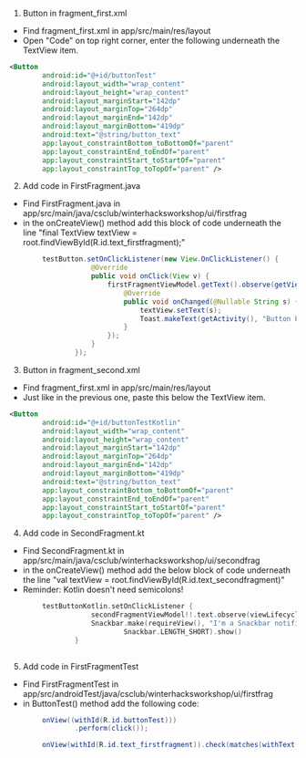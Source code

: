 1. Button in fragment_first.xml
- Find fragment_first.xml in app/src/main/res/layout
- Open "Code" on top right corner, enter the following underneath the TextView item.
```xml
<Button
        android:id="@+id/buttonTest"
        android:layout_width="wrap_content"
        android:layout_height="wrap_content"
        android:layout_marginStart="142dp"
        android:layout_marginTop="264dp"
        android:layout_marginEnd="142dp"
        android:layout_marginBottom="419dp"
        android:text="@string/button_text"
        app:layout_constraintBottom_toBottomOf="parent"
        app:layout_constraintEnd_toEndOf="parent"
        app:layout_constraintStart_toStartOf="parent"
        app:layout_constraintTop_toTopOf="parent" />
```

2. Add code in FirstFragment.java
- Find FirstFragment.java in  app/src/main/java/csclub/winterhacksworkshop/ui/firstfrag
- in the onCreateView() method add this block of code underneath the line "final TextView textView = root.findViewById(R.id.text_firstfragment);"
```java
        testButton.setOnClickListener(new View.OnClickListener() {
                    @Override
                    public void onClick(View v) {
                        firstFragmentViewModel.getText().observe(getViewLifecycleOwner(), new Observer<String>() {
                            @Override
                            public void onChanged(@Nullable String s) {
                                textView.setText(s);
                                Toast.makeText(getActivity(), "Button Pressed", Toast.LENGTH_SHORT).show();
                            }
                        });
                    }
                });
```

3. Button in fragment_second.xml
- Find fragment_first.xml in app/src/main/res/layout
- Just like in the previous one, paste this below the TextView item.
```xml
<Button
        android:id="@+id/buttonTestKotlin"
        android:layout_width="wrap_content"
        android:layout_height="wrap_content"
        android:layout_marginStart="142dp"
        android:layout_marginTop="264dp"
        android:layout_marginEnd="142dp"
        android:layout_marginBottom="419dp"
        android:text="@string/button_text"
        app:layout_constraintBottom_toBottomOf="parent"
        app:layout_constraintEnd_toEndOf="parent"
        app:layout_constraintStart_toStartOf="parent"
        app:layout_constraintTop_toTopOf="parent" />
```

4. Add code in SecondFragment.kt
- Find SecondFragment.kt in app/src/main/java/csclub/winterhacksworkshop/ui/secondfrag
- in the onCreateView() method add the below block of code underneath the line "val textView = root.findViewById<TextView>(R.id.text_secondfragment)"
- Reminder: Kotlin doesn't need semicolons!
```kotlin
        testButtonKotlin.setOnClickListener {
                    secondFragmentViewModel!!.text.observe(viewLifecycleOwner, Observer { s -> textView.text = s })
                    Snackbar.make(requireView(), "I'm a Snackbar notification",
                            Snackbar.LENGTH_SHORT).show()
                }
      
```

5. Add code in FirstFragmentTest
- Find FirstFragmentTest in app/src/androidTest/java/csclub/winterhacksworkshop/ui/firstfrag
- in ButtonTest() method add the following code:
```java
        onView((withId(R.id.buttonTest)))
                .perform(click());

        onView(withId(R.id.text_firstfragment)).check(matches(withText((("Hello World")))));
```
